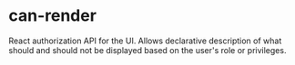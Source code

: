# can-render

React authorization API for the UI. Allows declarative description of what should and should not be displayed based on the user's role or privileges.
